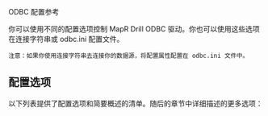 ODBC 配置参考

你可以使用不同的配置选项控制 MapR Drill ODBC 驱动。你也可以使用这些选项在连接字符串或 odbc.ini 配置文件。
```
注意：如果你使用连接字符串去连接你的数据源，将配置属性配置在 odbc.ini 文件中。
```

## 配置选项

以下列表提供了配置选项和简要概述的清单。随后的章节中详细描述的更多选项：
